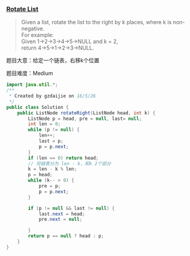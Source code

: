 ### [Rotate List](https://leetcode.com/problems/rotate-list/)

> Given a list, rotate the list to the right by k places, where k is non-negative.<br/>
> For example:<br/>
> Given 1->2->3->4->5->NULL and k = 2, <br/>
> return 4->5->1->2->3->NULL.

题目大意：给定一个链表，右移k个位置

题目难度：Medium

```java
import java.util.*;
/**
 * Created by gzdaijie on 16/5/26
 */
public class Solution {
    public ListNode rotateRight(ListNode head, int k) {
        ListNode p = head, pre = null, last= null;
        int len = 0;
        while (p != null) {
            len++;
            last = p;
            p = p.next;
        }
        if (len == 0) return head;
        // 将链表分为 len - k，和k 2个部分
        k = len - k % len;
        p = head;
        while (k-- > 0) {
            pre = p;
            p = p.next;
        }

        if (p != null && last != null) {
            last.next = head;
            pre.next = null;

        }
        return p == null ? head : p;
    }
}
```